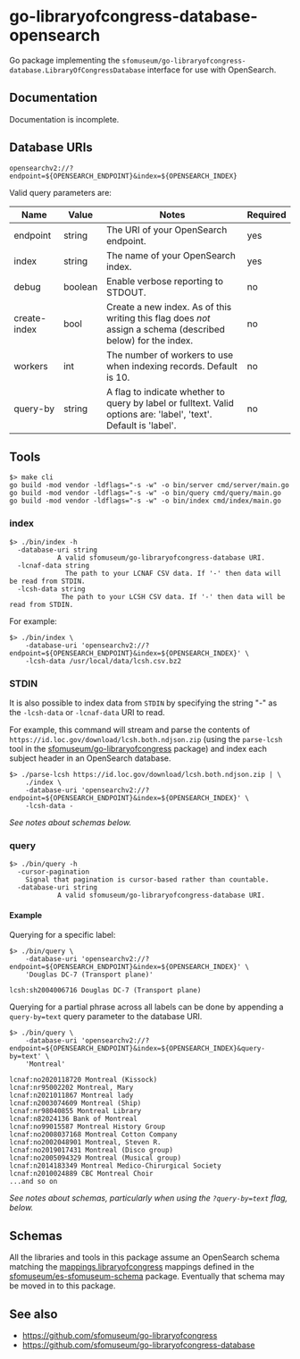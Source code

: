 # go-libraryofcongress-database-opensearch

Go package implementing the `sfomuseum/go-libraryofcongress-database.LibraryOfCongressDatabase` interface for use with OpenSearch.

## Documentation

Documentation is incomplete.

## Database URIs

```
opensearchv2://?endpoint=${OPENSEARCH_ENDPOINT}&index=${OPENSEARCH_INDEX}
```

Valid query parameters are:

| Name | Value | Notes | Required | 
| --- | --- | --- | --- |
| endpoint | string | The URI of your OpenSearch endpoint. | yes |
| index | string | The name of your OpenSearch index. | yes |
| debug | boolean | Enable verbose reporting to STDOUT. | no |
| create-index | bool | Create a new index. As of this writing this flag does _not_ assign a schema (described below) for the index. | no |
| workers | int | The number of workers to use when indexing records. Default is 10. | no |
| query-by | string | A flag to indicate whether to query by label or fulltext. Valid options are: 'label', 'text'. Default is 'label'. | no |

## Tools

```
$> make cli
go build -mod vendor -ldflags="-s -w" -o bin/server cmd/server/main.go
go build -mod vendor -ldflags="-s -w" -o bin/query cmd/query/main.go
go build -mod vendor -ldflags="-s -w" -o bin/index cmd/index/main.go
```

### index

```
$> ./bin/index -h
  -database-uri string
    		A valid sfomuseum/go-libraryofcongress-database URI.
  -lcnaf-data string
    	      The path to your LCNAF CSV data. If '-' then data will be read from STDIN.
  -lcsh-data string
    	     The path to your LCSH CSV data. If '-' then data will be read from STDIN.
```

For example:

```
$> ./bin/index \
	-database-uri 'opensearchv2://?endpoint=${OPENSEARCH_ENDPOINT}&index=${OPENSEARCH_INDEX}' \
	-lcsh-data /usr/local/data/lcsh.csv.bz2

```

### STDIN

It is also possible to index data from `STDIN` by specifying the string "-" as the `-lcsh-data` or `-lcnaf-data` URI to read.

For example, this command will stream and parse the contents of `https://id.loc.gov/download/lcsh.both.ndjson.zip` (using the `parse-lcsh` tool in the [sfomuseum/go-libraryofcongress](https://github.com/sfomuseum/go-libraryofcongress#parse-lcsh) package) and index each subject header in an OpenSearch database.

```
$> ./parse-lcsh https://id.loc.gov/download/lcsh.both.ndjson.zip | \
	./index \
	-database-uri 'opensearchv2://?endpoint=${OPENSEARCH_ENDPOINT}&index=${OPENSEARCH_INDEX}' \
	-lcsh-data -
```

_See notes about schemas below._

### query

```
$> ./bin/query -h
  -cursor-pagination
	Signal that pagination is cursor-based rather than countable.
  -database-uri string
    		A valid sfomuseum/go-libraryofcongress-database URI.
```

#### Example

Querying for a specific label:

```
$> ./bin/query \
	-database-uri 'opensearchv2://?endpoint=${OPENSEARCH_ENDPOINT}&index=${OPENSEARCH_INDEX}' \
	'Douglas DC-7 (Transport plane)' 

lcsh:sh2004006716 Douglas DC-7 (Transport plane)
```

Querying for a partial phrase across all labels can be done by appending a `query-by=text` query parameter to the database URI.

```
$> ./bin/query \
	-database-uri 'opensearchv2://?endpoint=${OPENSEARCH_ENDPOINT}&index=${OPENSEARCH_INDEX}&query-by=text' \
	'Montreal' 

lcnaf:no2020118720 Montreal (Kissock)
lcnaf:nr95002202 Montreal, Mary
lcnaf:n2021011867 Montreal lady
lcnaf:n2003074609 Montreal (Ship)
lcnaf:nr98040855 Montreal Library
lcnaf:n82024136 Bank of Montreal
lcnaf:no99015587 Montreal History Group
lcnaf:no2008037168 Montreal Cotton Company
lcnaf:no2002048901 Montreal, Steven R.
lcnaf:no2019017431 Montreal (Disco group)
lcnaf:no2005094329 Montreal (Musical group)
lcnaf:n2014183349 Montreal Medico-Chirurgical Society
lcnaf:n2010024889 CBC Montreal Choir
...and so on
```

_See notes about schemas, particularly when using the `?query-by=text` flag, below._

## Schemas

All the libraries and tools in this package assume an OpenSearch schema matching the [mappings.libraryofcongress](https://github.com/sfomuseum/es-sfomuseum-schema/blob/main/schema/7.4/mappings.libraryofcongress.json) mappings defined in the [sfomuseum/es-sfomuseum-schema](https://github.com/sfomuseum/es-sfomuseum-schema) package. Eventually that schema may be moved in to this package.

## See also

* https://github.com/sfomuseum/go-libraryofcongress
* https://github.com/sfomuseum/go-libraryofcongress-database
